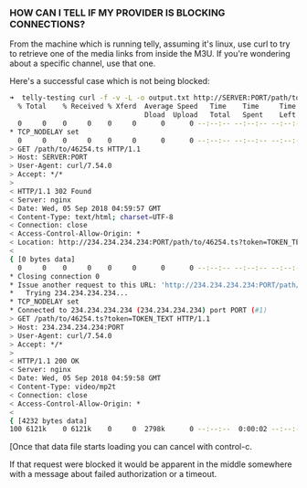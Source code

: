 ### HOW CAN I TELL IF MY PROVIDER IS BLOCKING CONNECTIONS?

From the machine which is running telly, assuming it's linux, use curl to try to retrieve one of the media links from inside the M3U.  If you're wondering about a specific channel, use that one.

Here's a successful case which is not being blocked:

```bash
➜  telly-testing curl -f -v -L -o output.txt http://SERVER:PORT/path/to/46254.ts
  % Total    % Received % Xferd  Average Speed   Time    Time     Time  Current
                                 Dload  Upload   Total   Spent    Left  Speed
  0     0    0     0    0     0      0      0 --:--:-- --:--:-- --:--:--     0*   Trying 123.123.123.123...
* TCP_NODELAY set
  0     0    0     0    0     0      0      0 --:--:-- --:--:-- --:--:--     0* Connected to SERVER (123.123.123.123) port PORT (#0)
> GET /path/to/46254.ts HTTP/1.1
> Host: SERVER:PORT
> User-Agent: curl/7.54.0
> Accept: */*
>
< HTTP/1.1 302 Found
< Server: nginx
< Date: Wed, 05 Sep 2018 04:59:57 GMT
< Content-Type: text/html; charset=UTF-8
< Connection: close
< Access-Control-Allow-Origin: *
< Location: http://234.234.234.234:PORT/path/to/46254.ts?token=TOKEN_TEXT
<
{ [0 bytes data]
  0     0    0     0    0     0      0      0 --:--:-- --:--:-- --:--:--     0
* Closing connection 0
* Issue another request to this URL: 'http://234.234.234.234:PORT/path/to/46254.ts?token=TOKEN_TEXT'
*   Trying 234.234.234.234...
* TCP_NODELAY set
* Connected to 234.234.234.234 (234.234.234.234) port PORT (#1)
> GET /path/to/46254.ts?token=TOKEN_TEXT HTTP/1.1
> Host: 234.234.234.234:PORT
> User-Agent: curl/7.54.0
> Accept: */*
>
< HTTP/1.1 200 OK
< Server: nginx
< Date: Wed, 05 Sep 2018 04:59:58 GMT
< Content-Type: video/mp2t
< Connection: close
< Access-Control-Allow-Origin: *
<
{ [4232 bytes data]
100 6121k    0 6121k    0     0  2798k      0 --:--:--  0:00:02 --:--:-- 6478k^C
```
[Once that data file starts loading you can cancel with control-c.

If that request were blocked it would be apparent in the middle somewhere with a message about failed authorization or a timeout.